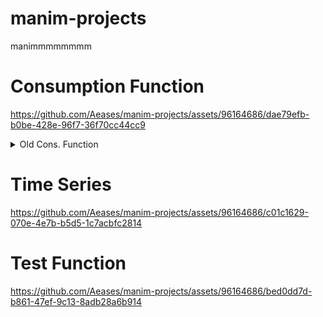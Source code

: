 # manim-projects
manimmmmmmmm

# Consumption Function
https://github.com/Aeases/manim-projects/assets/96164686/dae79efb-b0be-428e-96f7-36f70cc44cc9
<details>
  <summary>Old Cons. Function</summary>
https://github.com/Aeases/manim-projects/assets/96164686/6dae5e3e-336c-4c83-b95c-1f97bc3de5f3
</details>

# Time Series
https://github.com/Aeases/manim-projects/assets/96164686/c01c1629-070e-4e7b-b5d5-1c7acbfc2814

# Test Function
https://github.com/Aeases/manim-projects/assets/96164686/bed0dd7d-b861-47ef-9c13-8adb28a6b914





